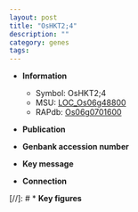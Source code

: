 ```yaml
---
layout: post
title: "OsHKT2;4"
description: ""
category: genes
tags: 
---
```


* **Information**  
    + Symbol: OsHKT2;4  
    + MSU: [LOC_Os06g48800](http://rice.uga.edu/cgi-bin/ORF_infopage.cgi?orf=LOC_Os06g48800)  
    + RAPdb: [Os06g0701600](http://rapdb.dna.affrc.go.jp/viewer/gbrowse_details/irgsp1?name=Os06g0701600)  

* **Publication**  

* **Genbank accession number**  

* **Key message**  

* **Connection**  

[//]: # * **Key figures**  


